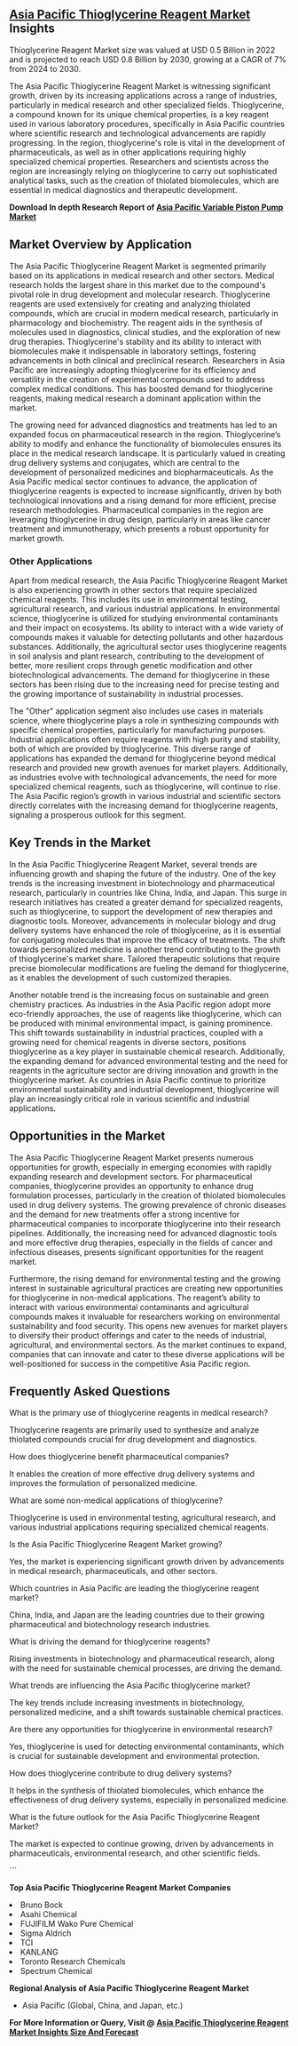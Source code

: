 <h2><a href="https://www.verifiedmarketreports.com/download-sample/?rid=258866&amp;utm_source=Github-Feb&amp;utm_medium=219" target="_blank">Asia Pacific Thioglycerine Reagent Market</a> Insights</h2><p>Thioglycerine Reagent Market size was valued at USD 0.5 Billion in 2022 and is projected to reach USD 0.8 Billion by 2030, growing at a CAGR of 7% from 2024 to 2030.</p><p><p>The Asia Pacific Thioglycerine Reagent Market is witnessing significant growth, driven by its increasing applications across a range of industries, particularly in medical research and other specialized fields. Thioglycerine, a compound known for its unique chemical properties, is a key reagent used in various laboratory procedures, specifically in Asia Pacific countries where scientific research and technological advancements are rapidly progressing. In the region, thioglycerine's role is vital in the development of pharmaceuticals, as well as in other applications requiring highly specialized chemical properties. Researchers and scientists across the region are increasingly relying on thioglycerine to carry out sophisticated analytical tasks, such as the creation of thiolated biomolecules, which are essential in medical diagnostics and therapeutic development. <p><strong>Download In depth Research Report of <a href="https://www.verifiedmarketreports.com/download-sample/?rid=236118&amp;utm_source=Pulse-Dec&amp;utm_medium=219" target="_blank">Asia Pacific Variable Piston Pump Market</a></strong></p></p> <h2>Market Overview by Application</h2> <p>The Asia Pacific Thioglycerine Reagent Market is segmented primarily based on its applications in medical research and other sectors. Medical research holds the largest share in this market due to the compound's pivotal role in drug development and molecular research. Thioglycerine reagents are used extensively for creating and analyzing thiolated compounds, which are crucial in modern medical research, particularly in pharmacology and biochemistry. The reagent aids in the synthesis of molecules used in diagnostics, clinical studies, and the exploration of new drug therapies. Thioglycerine's stability and its ability to interact with biomolecules make it indispensable in laboratory settings, fostering advancements in both clinical and preclinical research. Researchers in Asia Pacific are increasingly adopting thioglycerine for its efficiency and versatility in the creation of experimental compounds used to address complex medical conditions. This has boosted demand for thioglycerine reagents, making medical research a dominant application within the market.</p> <p>The growing need for advanced diagnostics and treatments has led to an expanded focus on pharmaceutical research in the region. Thioglycerine’s ability to modify and enhance the functionality of biomolecules ensures its place in the medical research landscape. It is particularly valued in creating drug delivery systems and conjugates, which are central to the development of personalized medicines and biopharmaceuticals. As the Asia Pacific medical sector continues to advance, the application of thioglycerine reagents is expected to increase significantly, driven by both technological innovations and a rising demand for more efficient, precise research methodologies. Pharmaceutical companies in the region are leveraging thioglycerine in drug design, particularly in areas like cancer treatment and immunotherapy, which presents a robust opportunity for market growth.</p> <h3>Other Applications</h3> <p>Apart from medical research, the Asia Pacific Thioglycerine Reagent Market is also experiencing growth in other sectors that require specialized chemical reagents. This includes its use in environmental testing, agricultural research, and various industrial applications. In environmental science, thioglycerine is utilized for studying environmental contaminants and their impact on ecosystems. Its ability to interact with a wide variety of compounds makes it valuable for detecting pollutants and other hazardous substances. Additionally, the agricultural sector uses thioglycerine reagents in soil analysis and plant research, contributing to the development of better, more resilient crops through genetic modification and other biotechnological advancements. The demand for thioglycerine in these sectors has been rising due to the increasing need for precise testing and the growing importance of sustainability in industrial processes.</p> <p>The "Other" application segment also includes use cases in materials science, where thioglycerine plays a role in synthesizing compounds with specific chemical properties, particularly for manufacturing purposes. Industrial applications often require reagents with high purity and stability, both of which are provided by thioglycerine. This diverse range of applications has expanded the demand for thioglycerine beyond medical research and provided new growth avenues for market players. Additionally, as industries evolve with technological advancements, the need for more specialized chemical reagents, such as thioglycerine, will continue to rise. The Asia Pacific region’s growth in various industrial and scientific sectors directly correlates with the increasing demand for thioglycerine reagents, signaling a prosperous outlook for this segment.</p> <h2>Key Trends in the Market</h2> <p>In the Asia Pacific Thioglycerine Reagent Market, several trends are influencing growth and shaping the future of the industry. One of the key trends is the increasing investment in biotechnology and pharmaceutical research, particularly in countries like China, India, and Japan. This surge in research initiatives has created a greater demand for specialized reagents, such as thioglycerine, to support the development of new therapies and diagnostic tools. Moreover, advancements in molecular biology and drug delivery systems have enhanced the role of thioglycerine, as it is essential for conjugating molecules that improve the efficacy of treatments. The shift towards personalized medicine is another trend contributing to the growth of thioglycerine's market share. Tailored therapeutic solutions that require precise biomolecular modifications are fueling the demand for thioglycerine, as it enables the development of such customized therapies.</p> <p>Another notable trend is the increasing focus on sustainable and green chemistry practices. As industries in the Asia Pacific region adopt more eco-friendly approaches, the use of reagents like thioglycerine, which can be produced with minimal environmental impact, is gaining prominence. This shift towards sustainability in industrial practices, coupled with a growing need for chemical reagents in diverse sectors, positions thioglycerine as a key player in sustainable chemical research. Additionally, the expanding demand for advanced environmental testing and the need for reagents in the agriculture sector are driving innovation and growth in the thioglycerine market. As countries in Asia Pacific continue to prioritize environmental sustainability and industrial development, thioglycerine will play an increasingly critical role in various scientific and industrial applications.</p> <h2>Opportunities in the Market</h2> <p>The Asia Pacific Thioglycerine Reagent Market presents numerous opportunities for growth, especially in emerging economies with rapidly expanding research and development sectors. For pharmaceutical companies, thioglycerine provides an opportunity to enhance drug formulation processes, particularly in the creation of thiolated biomolecules used in drug delivery systems. The growing prevalence of chronic diseases and the demand for new treatments offer a strong incentive for pharmaceutical companies to incorporate thioglycerine into their research pipelines. Additionally, the increasing need for advanced diagnostic tools and more effective drug therapies, especially in the fields of cancer and infectious diseases, presents significant opportunities for the reagent market.</p> <p>Furthermore, the rising demand for environmental testing and the growing interest in sustainable agricultural practices are creating new opportunities for thioglycerine in non-medical applications. The reagent’s ability to interact with various environmental contaminants and agricultural compounds makes it invaluable for researchers working on environmental sustainability and food security. This opens new avenues for market players to diversify their product offerings and cater to the needs of industrial, agricultural, and environmental sectors. As the market continues to expand, companies that can innovate and cater to these diverse applications will be well-positioned for success in the competitive Asia Pacific region.</p> <h2>Frequently Asked Questions</h2> <p>What is the primary use of thioglycerine reagents in medical research?</p> <p>Thioglycerine reagents are primarily used to synthesize and analyze thiolated compounds crucial for drug development and diagnostics.</p> <p>How does thioglycerine benefit pharmaceutical companies?</p> <p>It enables the creation of more effective drug delivery systems and improves the formulation of personalized medicine.</p> <p>What are some non-medical applications of thioglycerine?</p> <p>Thioglycerine is used in environmental testing, agricultural research, and various industrial applications requiring specialized chemical reagents.</p> <p>Is the Asia Pacific Thioglycerine Reagent Market growing?</p> <p>Yes, the market is experiencing significant growth driven by advancements in medical research, pharmaceuticals, and other sectors.</p> <p>Which countries in Asia Pacific are leading the thioglycerine reagent market?</p> <p>China, India, and Japan are the leading countries due to their growing pharmaceutical and biotechnology research industries.</p> <p>What is driving the demand for thioglycerine reagents?</p> <p>Rising investments in biotechnology and pharmaceutical research, along with the need for sustainable chemical processes, are driving the demand.</p> <p>What trends are influencing the Asia Pacific thioglycerine market?</p> <p>The key trends include increasing investments in biotechnology, personalized medicine, and a shift towards sustainable chemical practices.</p> <p>Are there any opportunities for thioglycerine in environmental research?</p> <p>Yes, thioglycerine is used for detecting environmental contaminants, which is crucial for sustainable development and environmental protection.</p> <p>How does thioglycerine contribute to drug delivery systems?</p> <p>It helps in the synthesis of thiolated biomolecules, which enhance the effectiveness of drug delivery systems, especially in personalized medicine.</p> <p>What is the future outlook for the Asia Pacific Thioglycerine Reagent Market?</p> <p>The market is expected to continue growing, driven by advancements in pharmaceuticals, environmental research, and other scientific fields.</p> ```</p><p><strong>Top Asia Pacific Thioglycerine Reagent Market Companies</strong></p><div data-test-id=""><p><li>Bruno Bock</li><li> Asahi Chemical</li><li> FUJIFILM Wako Pure Chemical</li><li> Sigma Aldrich</li><li> TCI</li><li> KANLANG</li><li> Toronto Research Chemicals</li><li> Spectrum Chemical</li></p><div><strong>Regional Analysis of&nbsp;Asia Pacific Thioglycerine Reagent Market</strong></div><ul><li dir="ltr"><p dir="ltr">Asia Pacific (Global, China, and Japan, etc.)</p></li></ul><p><strong>For More Information or Query, Visit @&nbsp;</strong><strong><a href="https://www.verifiedmarketreports.com/product/thioglycerine-reagent-market/?utm_source=Github-Feb&amp;utm_medium=219" target="_blank">Asia Pacific Thioglycerine Reagent Market Insights Size And Forecast</a></strong></p></div><h2>&nbsp;</h2><div data-test-id="">&nbsp;</div>
